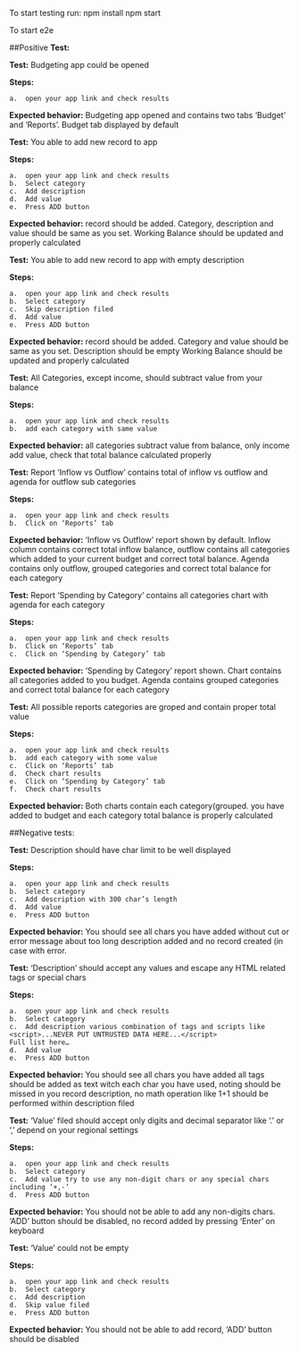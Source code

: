 
To start testing run: 
npm install
npm start

To start e2e 

##Positive **Test:**

**Test:** Budgeting app could be opened

   **Steps:** 
   
	a.	open your app link and check results

  **Expected behavior:** Budgeting app opened and contains two tabs ‘Budget’ and ‘Reports’.
	Budget tab displayed by default 

**Test:** You able to add new record to app

   **Steps:** 
   
	a.	open your app link and check results
	b.	Select category 
	c.	Add description
	d.	Add value
	e.	Press ADD button

  **Expected behavior:** record should be added. Category, description and value should be same as you set.
	Working Balance should be updated and properly calculated 

**Test:** You able to add new record to app with empty description

   **Steps:** 
   
	a.	open your app link and check results
	b.	Select category 
	c.	Skip description filed
	d.	Add value
	e.	Press ADD button

  **Expected behavior:** record should be added. Category and value should be same as you set.
	Description should be empty 
	Working Balance should be updated and properly calculated 

**Test:** All Categories, except income, should subtract value from your balance  

   **Steps:** 
   
	a.	open your app link and check results
	b.	add each category with same value

  **Expected behavior:** all categories subtract value from balance, only income add value, check that total balance calculated properly 

**Test:** Report ‘Inflow vs Outflow’ contains total of inflow vs outflow and agenda for outflow sub categories 
   
   **Steps:** 
   
	a.	open your app link and check results
	b.	Click on ‘Reports’ tab

  **Expected behavior:** ‘Inflow vs Outflow’ report shown by default. Inflow column contains correct total inflow balance, outflow contains all categories which added to your current budget and correct total balance. Agenda contains only outflow, grouped categories and correct total balance for each category

**Test:** Report ‘Spending by Category’ contains all categories chart with agenda for each category 
   
   **Steps:** 
   
	a.	open your app link and check results
	b.	Click on ‘Reports’ tab
	c.	Click on ‘Spending by Category’ tab

  **Expected behavior:** ‘Spending by Category’ report shown. Chart contains all categories added to you budget. Agenda contains grouped categories and correct total balance for each category

**Test:** All possible reports categories are groped and contain proper total value  
   
   **Steps:** 
   
	a.	open your app link and check results
	b.	add each category with some value
	c.	Click on ‘Reports’ tab
	d.	Check chart results
	e.	Click on ‘Spending by Category’ tab
	f.	Check chart results

  **Expected behavior:** Both charts contain each category(grouped. you have added to budget and each category total balance is properly calculated

##Negative tests: 

**Test:** Description should have char limit to be well displayed  
   
   **Steps:** 
   
	a.	open your app link and check results
	b.	Select category 
	c.	Add description with 300 char’s length 
	d.	Add value
	e.	Press ADD button

  **Expected behavior:** You should see all chars you have added without cut or error message about too long description added and no record created (in case with error.

**Test:** ‘Description’ should accept any values and escape any HTML related tags or special chars   
   
   **Steps:** 
   
	a.	open your app link and check results
	b.	Select category 
	c.	Add description various combination of tags and scripts like 
	<script>...NEVER PUT UNTRUSTED DATA HERE...</script>
	Full list here…
	d.	Add value
	e.	Press ADD button

  **Expected behavior:** You should see all chars you have added all tags should be added as text witch each char you have used, noting should be missed in you record description, no math operation like 1+1 should be performed within description filed

**Test:** ‘Value’ filed should accept only digits and decimal separator like ‘.’ or ‘,’ depend on your regional settings   
   
   **Steps:** 
   
	a.	open your app link and check results
	b.	Select category 
	c.	Add value try to use any non-digit chars or any special chars including ‘+,-’
	d.	Press ADD button

  **Expected behavior:** You should not be able to add any non-digits chars. ‘ADD’ button should be disabled, no record added by pressing ‘Enter’ on keyboard

**Test:** ‘Value’ could not be empty   
   
   **Steps:** 
   
	a.	open your app link and check results
	b.	Select category 
	c.	Add description
	d.	Skip value filed
	e.	Press ADD button

  **Expected behavior:** You should not be able to add record, ‘ADD’ button should be disabled
